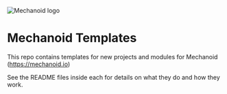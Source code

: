 ![Mechanoid logo](https://mechanoid.io/images/logo-blue.png)

# Mechanoid Templates

This repo contains templates for new projects and modules for Mechanoid (https://mechanoid.io)

See the README files inside each for details on what they do and how they work.

